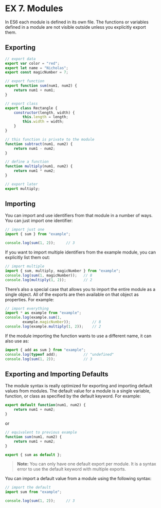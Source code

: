 EX 7. Modules
=============

In ES6 each module is defined in its own file. The functions or variables defined in a module are not visible outside 
unless you explicitly export them. 

Exporting
---------

```javascript
// export data
export var color = "red";
export let name = "Nicholas";
export const magicNumber = 7;

// export function
export function sum(num1, num2) {
    return num1 + num1;
}

// export class
export class Rectangle {
    constructor(length, width) {
        this.length = length;
        this.width = width;
    }
}

// this function is private to the module
function subtract(num1, num2) {
    return num1 - num2;
}

// define a function
function multiply(num1, num2) {
    return num1 * num2;
}

// export later
export multiply;
```

Importing
---------

You can import and use identifiers from that module in a number of ways. You can just import one identifier:

```javascript
// import just one
import { sum } from "example";

console.log(sum(1, 2));     // 3
```

If you want to import multiple identifiers from the example module, you can explicitly list them out:
```javascript
// import multiple
import { sum, multiply, magicNumber } from "example";
console.log(sum(1, magicNumber));   // 8
console.log(multiply(1, 2));        // 2
```

There’s also a special case that allows you to import the entire module as a single object. All of the exports are 
then available on that object as properties. For example:
```javascript
// import everything
import * as example from "example";
console.log(example.sum(1,
        example.magicNumber));          // 8
console.log(example.multiply(1, 2));    // 2
```

If the module importing the function wants to use a different name, it can also use as:

```javascript
import { add as sum } from "example";
console.log(typeof add);            // "undefined"
console.log(sum(1, 2));             // 3
```

Exporting and Importing Defaults
--------------------------------

The module syntax is really optimized for exporting and importing default values from modules. The default value for 
a module is a single variable, function, or class as specified by the default keyword. For example:

```javascript
export default function(num1, num2) {
    return num1 + num2;
}
```

or

```javascript
// equivalent to previous example
function sum(num1, num2) {
    return num1 + num2;
}

export { sum as default };
```

> **Note:** You can only have one default export per module. It is a syntax error to use the default keyword with 
multiple exports.

You can import a default value from a module using the following syntax:

```javascript
// import the default
import sum from "example";

console.log(sum(1, 2));     // 3
```
